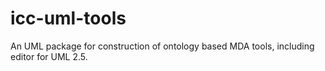 # icc-uml-tools
An UML package for construction of ontology based MDA tools, including editor for UML 2.5.
